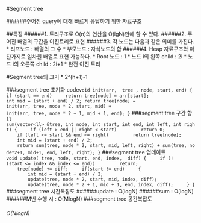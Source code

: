 #Segment tree

######주어진 query에 대해 빠르게 응답하기 위한 자료구조

##특징 ######1. 트리구조로 O(n)의 연산을 O(lgN)만에 할 수 있다. ######2. 주어진 배열의 구간을 이진트리로 표현 ######3. 각 노드는 다음과 같은 의미를 가진다. * 리프노드 : 배열의 그 수 * 부모노드 : 자식노드의 합 ######4. Heap 자료구조와 마찬가지로 일차원 배열로 표현 가능하다. * Root 노드 : 1 * 노드 i의 왼쪽 child : 2i * 노드 i의 오른쪽 child : 2i+1 * 완전 이진 트리

#Segment tree의 크기 * 2^(h+1)-1

###segment tree 초기화 code`
void init(arr,  tree , node, start, end) {
    if (start == end)
        return tree[node] = arr[start];
    int mid = (start + end) / 2;
    return tree[node] = init(arr, tree, node * 2, start, mid) + 
    init(arr, tree, node * 2 + 1, mid + 1, end);
}
` ###segment tree 구간 합`
ll sum(vector<ll> &tree, int node, int start, int end, int left, int right)
{
    if (left > end || right < start)
        return 0; 
    if (left <= start && end <= right)
        return tree[node];
 
    int mid = (start + end) / 2;
    return sum(tree, node * 2, start, mid, left, right) + sum(tree, node*2+1, mid+1, end, left, right);
}
` ###segment tree 업데이트`
void update( tree, node, start, end, index,  diff)
{
    if (!(start <= index && index <= end))
        return;
    tree[node] += diff;
    if(start != end)
    {
        int mid = (start + end) / 2;
        update(tree, node * 2, start, mid, index, diff);
        update(tree, node * 2 + 1, mid + 1, end, index, diff);
    }
}
` ###segment tree 시간복잡도 ######update : O(logN) ######sum : O(logN) ######M번 수행 시 : O(MlogN) ###segment tree 공간복잡도

###### O(NlogN)
